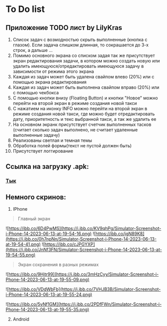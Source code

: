 # To Do list

## Приложение TODO лист by LilyKras

1. Список задач с возмодностью скрыть выполненные (кнопка с глазом). Если задача слишком длинная, то сокрашается до 3-х строк, а дальше ...
2. Помимо основного экрана со списком задая так же присутствует экран редактирования задачи, в котором можно создать новую или удалить имеющуюся/отредактировать имеющуюся задачу в зависимости от режима этого экрана
3. Каждая из задач может быть удалена свайпом влево (20%) или с помощью экрана редактирования 
4. Каждая из задач может быть выполнена свайпом вправо (20%) или с помощью чекбокса 
5. С помощью кнопки внизу (Floating Button) и кнопки "Новое" можно перейти на второй экран в режиме создания новой такси
6. С нажатием на иконку INFO можно перейти на второй экран в режиме создания новой такси, где можно будет отредактировать дату, приоритетность и текс выбранной такси, а так же удалить ее
7. На основном экранк присутствует счетчик выполненных тасков (считает сколько задач выполнено, не считает удаленные выполненные задачу)
8. Реализованы светлая и темная темы
9. Обработка полей формы(текст не пустой должен быть)
10. Присутствует логгирование 


## Ссылка на загрузку .apk:
### [Тык](https://drive.google.com/uc?export=download&id=1bI4WR3Bnti8xx_3Z3HVpe4q8ojyqvFc1)


## Немного скринов:
1. IPhone

> Главный экран

![https://ibb.co/6D4PwMS](https://i.ibb.co/KV9qhPg/Simulator-Screenshot-i-Phone-14-2023-06-13-at-19-54-16.png) 
![https://ibb.co/jgN89K8](https://i.ibb.co/0h7npNn/Simulator-Screenshot-i-Phone-14-2023-06-13-at-19-54-41.png) 
![https://ibb.co/cJPGYXP](https://i.ibb.co/JnNf3FN/Simulator-Screenshot-i-Phone-14-2023-06-13-at-19-54-55.png)

> Экран сохранения в разных режимах

![https://ibb.co/9Hjtr99](https://i.ibb.co/3mHzCyy/Simulator-Screenshot-i-Phone-14-2023-06-13-at-19-55-09.png)

![https://ibb.co/VDdWbFb](https://i.ibb.co/7VHJB3B/Simulator-Screenshot-i-Phone-14-2023-06-13-at-19-55-24.png)

![https://ibb.co/5vNf1GM](https://i.ibb.co/2PDfFWn/Simulator-Screenshot-i-Phone-14-2023-06-13-at-19-55-35.png)

2. Android
